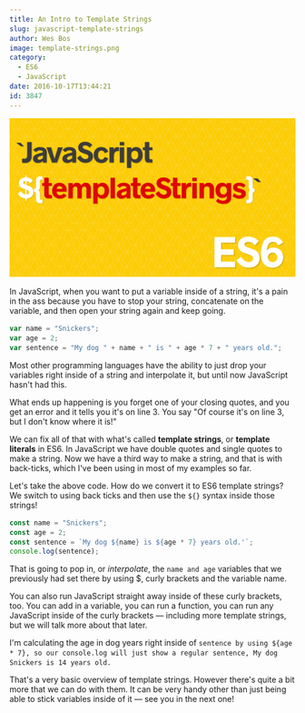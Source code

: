 ```yaml
---
title: An Intro to Template Strings
slug: javascript-template-strings
author: Wes Bos
image: template-strings.png
category:
  - ES6
  - JavaScript
date: 2016-10-17T13:44:21
id: 3847
---
```


![Image](./template-strings.png)

In JavaScript, when you want to put a variable inside of a string, it's a pain in the ass because you have to stop your string, concatenate on the variable, and then open your string again and keep going.

```js
var name = "Snickers";
var age = 2;
var sentence = "My dog " + name + " is " + age * 7 + " years old.";
```

Most other programming languages have the ability to just drop your variables right inside of a string and interpolate it, but until now JavaScript hasn't had this.

What ends up happening is you forget one of your closing quotes, and you get an error and it tells you it's on line 3. You say "Of course it's on line 3, but I don't know where it is!"

We can fix all of that with what's called **template strings**, or **template literals** in ES6. In JavaScript we have double quotes and single quotes to make a string. Now we have a third way to make a string, and that is with back-ticks, which I've been using in most of my examples so far.

Let's take the above code. How do we convert it to ES6 template strings? We switch to using back ticks and then use the `${}` syntax inside those strings!

```js
const name = "Snickers";
const age = 2;
const sentence = `My dog ${name} is ${age * 7} years old.'`;
console.log(sentence);
```

That is going to pop in, or <em>interpolate</em>, the `name and age` variables that we previously had set there by using \$, curly brackets and the variable name.

You can also run JavaScript straight away inside of these curly brackets, too. You can add in a variable, you can run a function, you can run any JavaScript inside of the curly brackets — including more template strings, but we will talk more about that later.

I'm calculating the age in dog years right inside of `sentence by using ${age * 7}, so our console.log will just show a regular sentence, My dog Snickers is 14 years old.`

That's a very basic overview of template strings. However there's quite a bit more that we can do with them. It can be very handy other than just being able to stick variables inside of it — see you in the next one!
